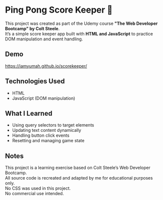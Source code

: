 # Ping Pong Score Keeper 🏓

This project was created as part of the Udemy course **"The Web Developer Bootcamp" by Colt Steele**.  
It’s a simple score keeper app built with **HTML and JavaScript** to practice DOM manipulation and event handling.

## Demo
https://iamyumah.github.io/scorekeeper/

## Technologies Used
- HTML
- JavaScript (DOM manipulation)

## What I Learned
- Using query selectors to target elements
- Updating text content dynamically
- Handling button click events
- Resetting and managing game state

## Notes
This project is a learning exercise based on Colt Steele’s Web Developer Bootcamp.  
All source code is recreated and adapted by me for educational purposes only.  
No CSS was used in this project.  
No commercial use intended.
